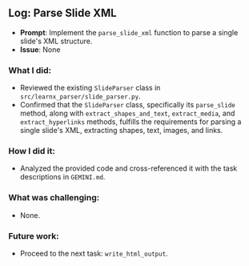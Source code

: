 ## Log: Parse Slide XML
- **Prompt**: Implement the `parse_slide_xml` function to parse a single slide's XML structure.
- **Issue**: None

### What I did:
- Reviewed the existing `SlideParser` class in `src/learnx_parser/slide_parser.py`.
- Confirmed that the `SlideParser` class, specifically its `parse_slide` method, along with `extract_shapes_and_text`, `extract_media`, and `extract_hyperlinks` methods, fulfills the requirements for parsing a single slide's XML, extracting shapes, text, images, and links.

### How I did it:
- Analyzed the provided code and cross-referenced it with the task descriptions in `GEMINI.md`.

### What was challenging:
- None.

### Future work:
- Proceed to the next task: `write_html_output`.
